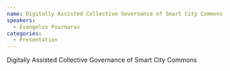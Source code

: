 ```yaml
--- 
name: Digitally Assisted Collective Governance of Smart City Commons 
speakers: 
  - Evangelos Pournaras
categories:
  - Presentation
---
```


Digitally Assisted Collective Governance of Smart City Commons